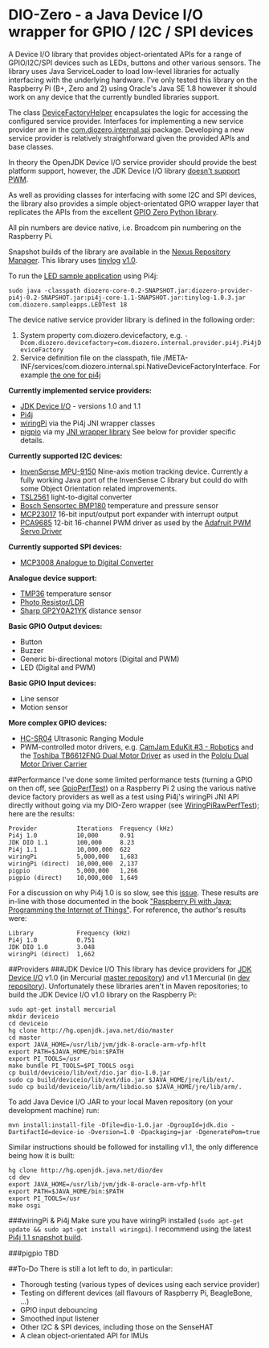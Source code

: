 # DIO-Zero - a Java Device I/O wrapper for GPIO / I2C / SPI devices
A Device I/O library that provides object-orientated APIs for a range of GPIO/I2C/SPI devices such as LEDs, buttons and other various sensors. The library uses Java ServiceLoader to load low-level libraries for actually interfacing with the underlying hardware. I've only tested this library on the Raspberry Pi (B+, Zero and 2) using Oracle's Java SE 1.8 however it should work on any device that the currently bundled libraries support.

The class [DeviceFactoryHelper](https://github.com/mattjlewis/diozero/blob/master/diozero-core/src/main/java/com/diozero/api/DeviceFactoryHelper.java) encapsulates the logic for accessing the configured service provider. Interfaces for implementing a new service provider are in the [com.diozero.internal.spi](https://github.com/mattjlewis/diozero/blob/master/diozero-core/src/main/java/com/diozero/internal/spi) package. Developing a new service provider is relatively straightforward given the provided APIs and base classes.

In theory the OpenJDK Device I/O service provider should provide the best platform support, however, the JDK Device I/O library [doesn't support PWM](http://mail.openjdk.java.net/pipermail/dio-dev/2015-November/000650.html).

As well as providing classes for interfacing with some I2C and SPI devices, the library also provides a simple object-orientated GPIO wrapper layer that replicates the APIs from the excellent [GPIO Zero Python library](http://pythonhosted.org/gpiozero/).

All pin numbers are device native, i.e. Broadcom pin numbering on the Raspberry Pi.

Snapshot builds of the library are available in the [Nexus Repository Manager](https://oss.sonatype.org/index.html#nexus-search;gav~com.diozero~~~~).
This library uses [tinylog](www.tinylog.org) [v1.0](https://github.com/pmwmedia/tinylog/releases/download/1.0.3/tinylog-1.0.3.zip).

To run the [LED sample application](https://github.com/mattjlewis/diozero/blob/master/diozero-core/src/main/java/com/diozero/sampleapps/LEDTest.java) using Pi4j:

	sudo java -classpath diozero-core-0.2-SNAPSHOT.jar:diozero-provider-pi4j-0.2-SNAPSHOT.jar:pi4j-core-1.1-SNAPSHOT.jar:tinylog-1.0.3.jar com.diozero.sampleapps.LEDTest 18

The device native service provider library is defined in the following order:
1.  System property com.diozero.devicefactory, e.g. `-Dcom.diozero.devicefactory=com.diozero.internal.provider.pi4j.Pi4jDeviceFactory`
2.  Service definition file on the classpath, file /META-INF/services/com.diozero.internal.spi.NativeDeviceFactoryInterface. For example [the one for pi4j](https://github.com/mattjlewis/diozero/blob/master/diozero-provider-pi4j/src/main/resources/META-INF/services/com.diozero.internal.spi.NativeDeviceFactoryInterface)

**Currently implemented service providers:**
* [JDK Device I/O](https://wiki.openjdk.java.net/display/dio/Main) - versions 1.0 and 1.1
* [Pi4j](http://pi4j.com/)
* [wiringPi](http://wiringpi.com/) via the Pi4j JNI wrapper classes
* [pigpio](http://abyz.co.uk/rpi/pigpio/index.html) via my [JNI wrapper library](https://github.com/mattjlewis/pigpioj)
See below for provider specific details.

**Currently supported I2C devices:**
* [InvenSense MPU-9150](http://www.invensense.com/products/motion-tracking/9-axis/mpu-9150/) Nine-axis motion tracking device. Currently a fully working Java port of the InvenSense C library but could do with some Object Orientation related improvements. 
* [TSL2561](https://www.adafruit.com/datasheets/TSL2561.pdf) light-to-digital converter
* [Bosch Sensortec BMP180](https://www.bosch-sensortec.com/en/homepage/products_3/environmental_sensors_1/bmp180_1/bmp180) temperature and pressure sensor
* [MCP23017](http://www.microchip.com/wwwproducts/Devices.aspx?product=MCP23017) 16-bit input/output port expander with interrupt output
* [PCA9685](http://www.nxp.com/products/power-management/lighting-driver-and-controller-ics/i2c-led-display-control/16-channel-12-bit-pwm-fm-plus-ic-bus-led-controller:PCA9685) 12-bit 16-channel PWM driver as used by the [Adafruit PWM Servo Driver](https://www.adafruit.com/product/815)

**Currently supported SPI devices:**
* [MCP3008 Analogue to Digital Converter](https://www.adafruit.com/datasheets/MCP3008.pdf)

**Analogue device support:**
* [TMP36](http://www.analog.com/en/products/analog-to-digital-converters/integrated-special-purpose-converters/integrated-temperature-sensors/tmp36.html) temperature sensor
* [Photo Resistor/LDR](https://en.wikipedia.org/wiki/Photoresistor)
* [Sharp GP2Y0A21YK](http://www.sharpsma.com/webfm_send/1208) distance sensor

**Basic GPIO Output devices:**
* Button
* Buzzer
* Generic bi-directional motors (Digital and PWM)
* LED (Digital and PWM) 

**Basic GPIO Input devices:**
* Line sensor
* Motion sensor

**More complex GPIO devices:**
* [HC-SR04](http://www.micropik.com/PDF/HCSR04.pdf) Ultrasonic Ranging Module
* PWM-controlled motor drivers, e.g. [CamJam EduKit #3 - Robotics](http://camjam.me/?page_id=1035) and the [Toshiba TB6612FNG Dual Motor Driver](http://toshiba.semicon-storage.com/info/lookup.jsp?pid=TB6612FNG&lang=en) as used in the [Pololu Dual Motor Driver Carrier](https://www.pololu.com/product/713)

##Performance
I've done some limited performance tests (turning a GPIO on then off, see [GpioPerfTest](https://github.com/mattjlewis/diozero/blob/master/diozero-core/src/main/java/com/diozero/sampleapps/GpioPerfTest.java)) on a Raspberry Pi 2 using the various native device factory providers as well as a test using Pi4j's wiringPi JNI API directly without going via my DIO-Zero wrapper (see [WiringPiRawPerfTest](https://github.com/mattjlewis/diozero/blob/master/diozero-provider-wiringpi/src/main/java/com/diozero/internal/provider/wiringpi/WiringPiRawPerfTest.java)); here are the results:

	Provider           Iterations  Frequency (kHz)
	Pi4j 1.0           10,000      0.91
	JDK DIO 1.1        100,000     8.23
	Pi4j 1.1           10,000,000  622
	wiringPi           5,000,000   1,683
	wiringPi (direct)  10,000,000  2,137
	pigpio             5,000,000   1,266
	pigpio (direct)    10,000,000  1,649
For a discussion on why Pi4j 1.0 is so slow, see this [issue](https://github.com/Pi4J/pi4j/issues/158). These results are in-line with those documented in the book ["Raspberry Pi with Java: Programming the Internet of Things"](http://www.amazon.co.uk/Raspberry-Pi-Java-Programming-Internet/dp/0071842012). For reference, the author's results were:

	Library            Frequency (kHz)
	Pi4j 1.0           0.751
	JDK DIO 1.0        3.048
	wiringPi (direct)  1,662

##Providers
###JDK Device I/O
This library has device providers for [JDK Device I/O](https://wiki.openjdk.java.net/display/dio/Main) v1.0 (in Mercurial [master repository](http://hg.openjdk.java.net/dio/master)) and v1.1 Mercurial (in [dev repository](http://hg.openjdk.java.net/dio/dev)). Unfortunately these libraries aren't in Maven repositories; to build the JDK Device I/O v1.0 library on the Raspberry Pi:

	sudo apt-get install mercurial
	mkdir deviceio
	cd deviceio
	hg clone http://hg.openjdk.java.net/dio/master
	cd master
	export JAVA_HOME=/usr/lib/jvm/jdk-8-oracle-arm-vfp-hflt
	export PATH=$JAVA_HOME/bin:$PATH
	export PI_TOOLS=/usr
	make bundle PI_TOOLS=$PI_TOOLS osgi
	cp build/deviceio/lib/ext/dio.jar dio-1.0.jar
	sudo cp build/deviceio/lib/ext/dio.jar $JAVA_HOME/jre/lib/ext/.
	sudo cp build/deviceio/lib/arm/libdio.so $JAVA_HOME/jre/lib/arm/.

To add Java Device I/O JAR to your local Maven repository (on your development machine) run:

	mvn install:install-file -Dfile=dio-1.0.jar -DgroupId=jdk.dio -DartifactId=device-io -Dversion=1.0 -Dpackaging=jar -DgeneratePom=true

Similar instructions should be followed for installing v1.1, the only difference being how it is built:

	hg clone http://hg.openjdk.java.net/dio/dev
	cd dev
	export JAVA_HOME=/usr/lib/jvm/jdk-8-oracle-arm-vfp-hflt
	export PATH=$JAVA_HOME/bin:$PATH
	export PI_TOOLS=/usr
	make osgi

###wiringPi & Pi4j
Make sure you have wiringPi installed (`sudo apt-get update && sudo apt-get install wiringpi`). I recommend using the latest [Pi4j 1.1 snapshot build](https://oss.sonatype.org/service/local/repositories/snapshots/content/com/pi4j/pi4j-core/1.1-SNAPSHOT/pi4j-core-1.1-20151214.215847-34.jar).

###pigpio
TBD

##To-Do
There is still a lot left to do, in particular:
* Thorough testing (various types of devices using each service provider)
* Testing on different devices (all flavours of Raspberry Pi, BeagleBone, ...)
* GPIO input debouncing
* Smoothed input listener
* Other I2C & SPI devices, including those on the SenseHAT
* A clean object-orientated API for IMUs
